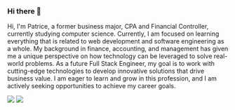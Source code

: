 ### Hi there 👋

<!--
**psopsopso/psopsopso** is a ✨ _special_ ✨ repository because its `README.md` (this file) appears on your GitHub profile.

Here are some ideas to get you started:

- 🔭 I’m currently working on ...
- 🌱 I’m currently learning ...
- 👯 I’m looking to collaborate on ...
- 🤔 I’m looking for help with ...
- 💬 Ask me about ...
- 📫 How to reach me: ...
- 😄 Pronouns: ...
- ⚡ Fun fact: ...
-->

Hi, I'm Patrice, a former business major, CPA and Financial Controller, currently studying computer science. Currently, I am focused on learning everything that is related to web development and software engineering as a whole. My background in finance, accounting, and management has given me a unique perspective on how technology can be leveraged to solve real-world problems. As a future Full Stack Engineer, my goal is to work with cutting-edge technologies to develop innovative solutions that drive business value. I am eager to learn and grow in this profession, and I am actively seeking opportunities to achieve my career goals.

<a href="mailto:patrice.sorrant@gmail.com"><img src="https://img.shields.io/badge/Gmail-D14836?style=for-the-badge&logo=gmail&logoColor=white" /></a>
<img src="https://img.shields.io/badge/Gmail-D14836?style=for-the-badge&logo=gmail&logoColor=white" />

